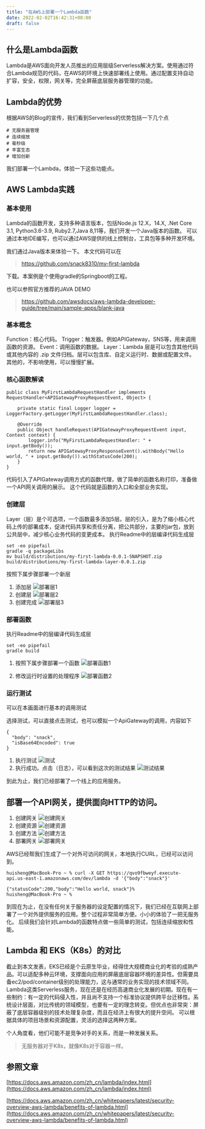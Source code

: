 ```yaml
---
title: "在AWS上部署一个Lambda函数"
date: 2022-02-02T16:42:31+08:00
draft: false
---
```


## 什么是Lambda函数
Lambda是AWS面向开发人员推出的应用层级Serverless解决方案。使用通过符合Lambda规范的代码，在AWS的环境上快速部署线上使用。通过配置支持自动扩容，安全，权限，网关等，完全屏蔽底层服务器管理的功能。

## Lambda的优势
根据AWS的Blog的宣传，我们看到Serverless的优势包括一下几个点
```
# 无服务器管理
# 连续缩放
# 毫秒级
# 丰富生态
# 增加创新
```
我们部署一个Lambda，体验一下这些功能点。

## AWS Lambda实践

### 基本使用
Lambda的函数开发，支持多种语言版本，包括Node.js 12.X，14.X, .Net Core 3.1, Python3.6-3.9, Ruby2.7,Java 8,11等，我们开发一个Java版本的函数。
可以通过本地IDE编写，也可以通过AWS提供的线上控制台，工具包等多种开发环境。

我们通过Java版本来体验一下。
本文代码可以在
> https://github.com/snack8310/my-first-lambda

下载。本案例是个使用gradle的Springboot的工程。

也可以参照官方推荐的JAVA DEMO
> https://github.com/awsdocs/aws-lambda-developer-guide/tree/main/sample-apps/blank-java


### 基本概念
Function：核心代码。
Trigger：触发器。例如APIGateway，SNS等，用来调用函数的资源。
Event：调用函数的数据。
Layer：Lambda 层是可以包含其他代码或其他内容的 .zip 文件归档。层可以包含库、自定义运行时、数据或配置文件。
其他的，不影响使用，可以慢慢扩展。

### 核心函数解读

```
public class MyFirstLambdaRequestHandler implements RequestHandler<APIGatewayProxyRequestEvent, Object> {

    private static final Logger logger = LoggerFactory.getLogger(MyFirstLambdaRequestHandler.class);

    @Override
    public Object handleRequest(APIGatewayProxyRequestEvent input, Context context) {
        logger.info("MyFirstLambdaRequestHandler: " + input.getBody());
        return new APIGatewayProxyResponseEvent().withBody("Hello world, " + input.getBody()).withStatusCode(200);
    }
}
```
代码引入了APIGateway调用方式的函数代理，做了简单的函数名称打印，准备做一个API网关调用的展示。
这个代码就是函数的入口和全部业务实现。

### 创建层
Layer（层）是个可选项，一个函数最多添加5层。层的引入，是为了缩小核心代码上传的部署成本，促进代码共享和责任分离，把公共部分，主要的jar包，放到公共层中，减少核心业务代码的变更成本。
执行Readme中的层编译代码生成层
```
set -eo pipefail
gradle -q packageLibs
mv build/distributions/my-first-lambda-0.0.1-SNAPSHOT.zip build/distributions/my-first-lambda-layer-0.0.1.zip    
```
按照下属步骤部署一个新层
1. 添加层
![部署层1](./img/addlayer.png)
2. 创建层
![部署层2](./img/addlayer2.png)
3. 创建完成
![部署层3](./img/addlayer3.png)

### 部署函数
执行Readme中的层编译代码生成层
```
set -eo pipefail
gradle build
```

1. 按照下属步骤部署一个函数
![部署函数1](./img/function.png)

2. 修改运行时设置的处理程序
![部署函数2](./img/function2.png)

### 运行测试
可以在本画面进行基本的调用测试

选择测试，可以直接点击测试，也可以模拟一个ApiGateway的调用，内容如下
```
{
  "body": "snack",
  "isBase64Encoded": true
}
```
1. 执行测试
![测试](./img/test.png)
2. 执行成功。点击（日志），可以看到这次的测试结果
![测试结果](./img/test_result.png)

到此为止，我们已经部署了一个线上的应用服务。

## 部署一个API网关，提供面向HTTP的访问。
1. 创建网关
![创建网关](./img/apigateway.png)
2. 创建资源
![创建资源](./img/apigateway1.png)
3. 创建方法
![创建方法](./img/apigateway2.png)
4. 部署网关
![部署网关](./img/apigateway3.png)

AWS已经帮我们生成了一个对外可访问的网关，本地执行CURL，已经可以访问到。
```
huisheng@MacBook-Pro ~ % curl -X GET https://qvo9fbweyf.execute-api.us-east-1.amazonaws.com/dev/lambda -d '{"body":"snack"}'

{"statusCode":200,"body":"Hello world, snack"}%                                                                        huisheng@MacBook-Pro ~ % 

```
到现在为止，在没有任何关于服务器的设定配置的情况下，我们已经在互联网上部署了一个对外提供服务的应用。整个过程非常简单方便。小小的体验了一把无服务化。
后续我们会针对Lambda的函数特点做一些简单的测试，包括连续缩放和性能。

## Lambda 和 EKS（K8s）的对比
截止到本文发表，EKS已经是个云原生毕业，经得住大规模商业化的考验的成熟产品。可以适配多种云环境，支撑面向应用的屏蔽底层容器环境的差异性。但需要具备ec2/pod/container级别的处理能力，这与通常的业务实现的技术领域不同。
Lambda这类Serverless服务，现在还是在经历高速商业化发展的初期。现在有一些制约：有一定的代码侵入性，并且尚不支持一个标准协议提供跨平台迁移性。系统设计层面，对比传统的领域模型，也要有一定的理念转变。但优点也非常突：屏蔽了底层容器级别的技术处理复杂度，而且在经济上有很大的提升空间。
可以根据具体的项目场景和资源配置，灵活的选择这两种方案。

个人角度看，他们可能不是竞争对手的关系，而是一种发展关系。
> 无服务器对于K8s，就像K8s对于容器一样。

## 参照文章

[https://docs.aws.amazon.com/zh_cn/lambda/index.html](https://docs.aws.amazon.com/zh_cn/lambda/index.html)

[https://docs.aws.amazon.com/zh_cn/whitepapers/latest/security-overview-aws-lambda/benefits-of-lambda.html](https://docs.aws.amazon.com/zh_cn/whitepapers/latest/security-overview-aws-lambda/benefits-of-lambda.html)
